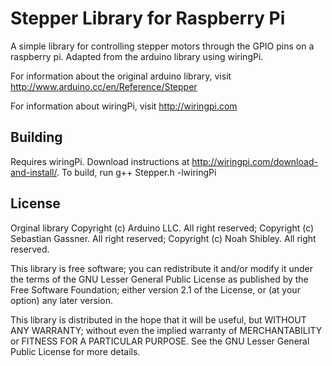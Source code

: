 Stepper Library for Raspberry Pi
================================

A simple library for controlling stepper motors through the GPIO pins on a raspberry pi. Adapted from the arduino library using wiringPi.

For information about the original arduino library, visit
http://www.arduino.cc/en/Reference/Stepper

For information about wiringPi, visit
http://wiringpi.com

Building
--------

Requires wiringPi. Download instructions at http://wiringpi.com/download-and-install/.
To build, run
  g++ Stepper.h -lwiringPi

License
-------

Orginal library
Copyright (c) Arduino LLC. All right reserved;
Copyright (c) Sebastian Gassner. All right reserved;
Copyright (c) Noah Shibley. All right reserved.

This library is free software; you can redistribute it and/or
modify it under the terms of the GNU Lesser General Public
License as published by the Free Software Foundation; either
version 2.1 of the License, or (at your option) any later version.

This library is distributed in the hope that it will be useful,
but WITHOUT ANY WARRANTY; without even the implied warranty of
MERCHANTABILITY or FITNESS FOR A PARTICULAR PURPOSE. See the GNU
Lesser General Public License for more details.

